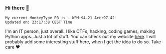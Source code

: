 ### Hi there 👋
<!-- PB START -->
```
My current MonkeyType PB is - WPM:94.21 Acc:97.42
Updated on: 23:17:38 CEST Time
```
<!-- PB END -->
I'm an IT person, just overall. I like CTFs, hacking, coding games, making Python apps. Just a lot of stuff.
You can check out my website [here](https://skill3472.github.io/).
I will probably add some interesting stuff here, when I get the idea to do so. Take care ❤️
